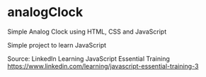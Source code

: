 # analogClock
Simple Analog Clock using HTML, CSS and JavaScript

Simple project to learn JavaScript

Source: 
LinkedIn Learning
JavaScript Essential Training
https://www.linkedin.com/learning/javascript-essential-training-3
